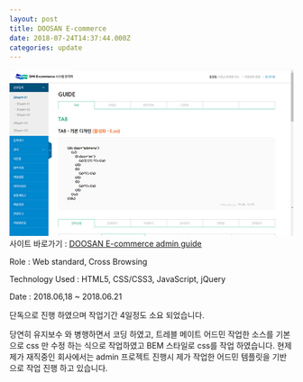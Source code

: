 ```yaml
---
layout: post
title: DOOSAN E-commerce
date: 2018-07-24T14:37:44.000Z
categories: update
---
```


<img src="/images/fulls/doosan_admin.jpg" class="fit image">
사이트 바로가기 :   <a href="http://pt.frameout.com/doosan-admin/guide/template.html" target="blank" class="go_link">DOOSAN E-commerce  admin guide</a>

Role : Web standard, Cross Browsing

Technology Used : HTML5, CSS/CSS3, JavaScript, jQuery

Date :  2018.06,18 ~ 2018.06.21

단독으로 진행 하였으며 작업기간 4일정도 소요 되었습니다.

당연히 유지보수 와 병행하면서 코딩 하였고, 트레블 메이트 어드민 작업한 소스를 기본으로 css 만 수정 하는 식으로 작업하였고 BEM 스타일로 css를 작업 하였습니다.
현제 제가 재직중인 회사에서는 admin 프로젝트 진행시 제가 작업한 어드민 템플릿을 기반으로 작업 진행 하고 있습니다.